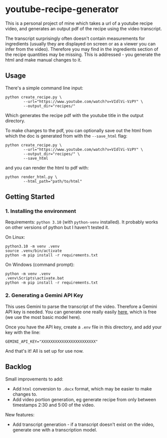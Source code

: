 # youtube-recipe-generator

This is a personal project of mine which takes a url of a youtube recipe video, and generates an output pdf of the recipe using the video transcript.

The transcript surprisingly often doesn't contain measurements for ingredients (usually they are displayed on screen or as a viewer you can infer from the video). Therefore you may find in the ingredients section of the recipe quantities may be missing. This is addressed - you generate the html and make manual changes to it. 


## Usage

There's a simple command line input:

```
python create_recipe.py \
        --url="https://www.youtube.com/watch?v=VIdlVi-VzPY" \
        --output_dir="recipes/"
```

Which generates the recipe pdf with the youtube title in the output directory. 

To make changes to the pdf, you can optionally save out the html from which the doc is generated from with the `--save_html` flag:

```
python create_recipe.py \
        --url="https://www.youtube.com/watch?v=VIdlVi-VzPY" \
        --output_dir="recipes/" \
        --save_html
```
and you can render the html to pdf with: 

```
python render_html.py \
        --html_path="path/to/html"
```



## Getting Started


### 1. Installing the environment

Requirements: `python 3.10` (with `python-venv` installed).
It probably works on other versions of python but I haven't tested it.

On Linux:

```
python3.10 -m venv .venv
source .venv/bin/activate
python -m pip install -r requirements.txt
```

On Windows (command prompt):
```
python -m venv .venv
.venv\Scripts\activate.bat
python -m pip install -r requirements.txt
```

### 2. Generating a Gemini API Key

This uses Gemini to parse the transcript of the video. Therefore a Gemini API key is needed. You can generate one really easily [here](https://aistudio.google.com/welcome?utm_source=google&utm_medium=cpc&utm_campaign=FY25-global-DR-gsem-BKWS-1710442&utm_content=text-ad-none-any-DEV_c-CRE_726176697272-ADGP_Hybrid%20%7C%20BKWS%20-%20EXA%20%7C%20Txt-Gemini-Gemini%20API%20Key-KWID_43700081667369045-kwd-2337564139625&utm_term=KW_gemini%20api%20key-ST_gemini%20api%20key&gclsrc=aw.ds&gad_source=1&gad_campaignid=21345648142&gclid=Cj0KCQjwrPHABhCIARIsAFW2XBPBglORV-CyA9OTE0Pmt5Qw3x2QLEpX72Fi0hSp-UbSFYa86O4Um40aAn3WEALw_wcB), which is free (we use the most basic model here). 

Once you have the API key, create a `.env` file in this directory, and add your key with the line:

```
GEMINI_API_KEY="XXXXXXXXXXXXXXXXXXXXXXXX"
```


And that's it! All is set up for use now.

## Backlog

Small improvements to add:

- Add `html` conversion to `.docx` format, which may be easier to make changes to.
- Add video portion generation, eg generate recipe from only between timestamps 2:30 and 5:00 of the video. 

New features: 
- Add transcript generation - if a transcript doesn't exist on the video, generate one with a transcription model.